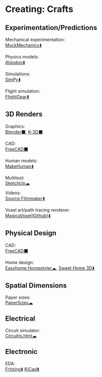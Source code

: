 # Creating: Crafts

## Experimentation/Predictions

Mechanical experimentation:  
[MockMechanics⬇️](https://mockmechanics.com/)

Physics models:  
[Algodoo⬇️](http://www.algodoo.com/)

Simulations:  
[SimPy⬇️](https://simpy.readthedocs.io/)

Flight simulation:  
[FlightGear⬇️](https://www.flightgear.org/)

## 3D Renders

Graphics:  
[Blender⬛](https://www.blender.org/),
[K-3D⬛](http://www.k-3d.org/)

CAD:  
[FreeCAD⬛](https://www.freecadweb.org/)

Human models:  
[MakeHuman⬇️](http://www.makehumancommunity.org/)

Multitool:  
[SketchUp☁](https://www.sketchup.com/)

Videos:  
[Source Filmmaker⬇️](https://store.steampowered.com/app/1840/Source_Filmmaker/)

Voxel art/path tracing renderer:  
[MagicaVoxel(Github)⬇️](https://ephtracy.github.io/)

## Physical Design

CAD:  
[FreeCAD⬛](https://www.freecadweb.org/)

Home design:  
[Easyhome Homestyler☁](https://www.homestyler.com),
[Sweet Home 3D⬇️](http://www.sweethome3d.com/)

## Spatial Dimensions

Paper sizes:  
[PaperSizes☁](https://papersizes.io/)

## Electrical

Circuit simulator:  
[Circuitjs.html☁](https://www.falstad.com/circuit/circuitjs.html)

## Electronic

EDA:  
[Fritzing⬇️](https://fritzing.org/)
[KiCad⬇️](https://www.kicad.org/)
